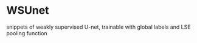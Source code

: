 # WSUnet
snippets of weakly supervised U-net, trainable with global labels and LSE pooling function
